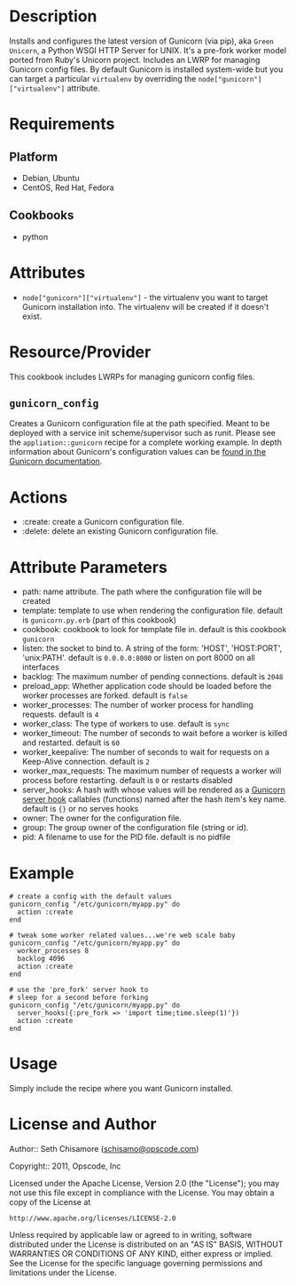 Description
===========

Installs and configures the latest version of Gunicorn (via pip), aka `Green Unicorn`, a Python WSGI HTTP Server for UNIX. It's a pre-fork worker model ported from Ruby's Unicorn project.  Includes an LWRP for managing Gunicorn config files.  By default Gunicorn is installed system-wide but you can target a particular `virtualenv` by overriding the `node["gunicorn"]["virtualenv"]` attribute.

Requirements
============

Platform
--------

* Debian, Ubuntu
* CentOS, Red Hat, Fedora

Cookbooks
---------

* python

Attributes
==========

* `node["gunicorn"]["virtualenv"]` - the virtualenv you want to target Gunicorn installation into.  The virtualenv will be created if it doesn't exist.

Resource/Provider
=================

This cookbook includes LWRPs for managing gunicorn config files.

`gunicorn_config`
-----------------

Creates a Gunicorn configuration file at the path specified.  Meant to be deployed with a service init scheme/supervisor such as runit.  Please see the `appliation::gunicorn` recipe for a complete working example. In depth information about Gunicorn's configuration values can be [found in the Gunicorn documentation](http://gunicorn.org/configure.html).

# Actions

- :create: create a Gunicorn configuration file.
- :delete: delete an existing Gunicorn configuration file.

# Attribute Parameters

- path: name attribute. The path where the configuration file will be created
- template: template to use when rendering the configuration file. default is `gunicorn.py.erb` (part of this cookbook)
- cookbook: cookbook to look for template file in. default is this cookbook `gunicorn`
- listen: the socket to bind to. A string of the form: 'HOST', 'HOST:PORT', 'unix:PATH'. default is `0.0.0.0:8000` or listen on port 8000 on all interfaces
- backlog: The maximum number of pending connections. default is `2048`
- preload_app: Whether application code should be loaded before the worker processes are forked. default is `false`
- worker_processes: The number of worker process for handling requests. default is `4`
- worker_class: The type of workers to use. default is `sync`
- worker_timeout: The number of seconds to wait before a worker is killed and restarted. default is `60`
- worker_keepalive: The number of seconds to wait for requests on a Keep-Alive connection. default is `2`
- worker_max_requests: The maximum number of requests a worker will process before restarting. default is `0` or restarts disabled
- server_hooks: A hash with whose values will be rendered as a [Gunicorn server hook](http://gunicorn.org/configure.html#server-hooks) callables (functions) named after the hash item's key name. default is `{}` or no serves hooks
- owner: The owner for the configuration file.
- group: The group owner of the configuration file (string or id).
- pid: A filename to use for the PID file. default is no pidfile

# Example
    
    # create a config with the default values
    gunicorn_config "/etc/gunicorn/myapp.py" do
      action :create
    end
    
    # tweak some worker related values...we're web scale baby
    gunicorn_config "/etc/gunicorn/myapp.py" do
      worker_processes 8
      backlog 4096
      action :create
    end
    
    # use the 'pre_fork' server hook to 
    # sleep for a second before forking
    gunicorn_config "/etc/gunicorn/myapp.py" do
      server_hooks({:pre_fork => 'import time;time.sleep(1)'})
      action :create
    end
    
Usage
=====

Simply include the recipe where you want Gunicorn installed.

License and Author
==================

Author:: Seth Chisamore (<schisamo@opscode.com>)

Copyright:: 2011, Opscode, Inc

Licensed under the Apache License, Version 2.0 (the "License");
you may not use this file except in compliance with the License.
You may obtain a copy of the License at

    http://www.apache.org/licenses/LICENSE-2.0

Unless required by applicable law or agreed to in writing, software
distributed under the License is distributed on an "AS IS" BASIS,
WITHOUT WARRANTIES OR CONDITIONS OF ANY KIND, either express or implied.
See the License for the specific language governing permissions and
limitations under the License.
